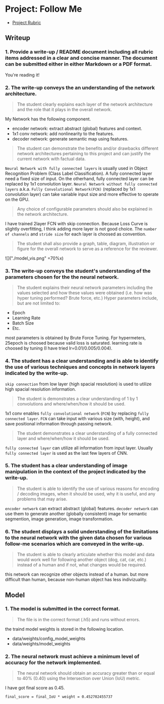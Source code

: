 # Project: Follow Me

- [Project Rubric](https://review.udacity.com/#!/rubrics/1155/view)

## Writeup

### 1. Provide a write-up / README document including all rubric items addressed in a clear and concise manner. The document can be submitted either in either Markdown or a PDF format.

You're reading it!

### 2. The write-up conveys the an understanding of the network architecture.

>The student clearly explains each layer of the network architecture and the role that it plays in the overall network.

My Network has the following component.

- encoder network: extract abstract (global) features and context.
- 1x1 conv network: add nonlinearity to the features.
- decoder network: generate semantic map using features.

>The student can demonstrate the benefits and/or drawbacks different network architectures pertaining to this project and can justify the current network with factual data.

`Neural Network with fully connected layers` is usually used in Object Recognition Problem (Class Label Classification). A fully connected layer need a fixed size of input. On the otherhand, fully connected layer can be replaced by 1x1 convolution layer. `Neural Network without fully connected layers` a.k.a. `Fully Convolutional Network(FCN)` (replaced by 1x1 convolution layer) can take variable input size and more effective to operate on the GPU.

>Any choice of configurable parameters should also be explained in the network architecture.

I have trained 2layer FCN with skip connection.
Because Loss Curve is slightly overfitting, I think adding more layer is not good choice. The `number of channels` and `stride size` for each layer is choosed as convention.

>The student shall also provide a graph, table, diagram, illustration or figure for the overall network to serve as a reference for the reviewer.

![]("./model_vis.png" =70%x)

### 3. The write-up conveys the student's understanding of the parameters chosen for the the neural network.

>The student explains their neural network parameters including the values selected and how these values were obtained (i.e. how was hyper tuning performed? Brute force, etc.) Hyper parameters include, but are not limited to:
>
- Epoch
- Learning Rate
- Batch Size
- Etc.

most parameters is obtained by Brute Force Tuning. Fpr hypermeters, 25epoch is choosed because valid loss is saturated. learning rate is choosed by tuning (I have tried lr=0.01/0.005/0.004).

### 4. The student has a clear understanding and is able to identify the use of various techniques and concepts in network layers indicated by the write-up.

`skip connection` from low layer (high spacial resolution) is used to utilize high spacial resolution information.

>The student is demonstrates a clear understanding of 1 by 1 convolutions and where/when/how it should be used.

1x1 conv enables `fully convolutional network` (`FCN`) by replacing `fully connected layer`. `FCN` can take input with various size (with, height), and save positional information through passing network.

>The student demonstrates a clear understanding of a fully connected layer and where/when/how it should be used.

`fully connected layer` can utilize all information from input layer. Usually `fully connected layer` is used as the last few layers of CNN.

### 5. The student has a clear understanding of image manipulation in the context of the project indicated by the write-up.

>The student is able to identify the use of various reasons for encoding / decoding images, when it should be used, why it is useful, and any problems that may arise.

`encoder network` can extract abstract (global) features. `decoder network` can use them to generate another (globally consistent) image for semantic segmention, image generation, image transformation.

### 6. The student displays a solid understanding of the limitations to the neural network with the given data chosen for various follow-me scenarios which are conveyed in the write-up.

>The student is able to clearly articulate whether this model and data would work well for following another object (dog, cat, car, etc.) instead of a human and if not, what changes would be required.

this network can recognize other objects instead of a human.
but more difficult than human, because non-human object has less indivizuality.

## Model

### 1. The model is submitted in the correct format.

>The file is in the correct format (.h5) and runs without errors.

the traind model weights is stored in the following location.

- data/weights/config_model_weights
- data/weights/model_weights

### 2. The neural network must achieve a minimum level of accuracy for the network implemented.

>The neural network should obtain an accuracy greater than or equal to 40% (0.40) using the Intersection over Union (IoU) metric.

I have got final score as 0.45.

```
final_score = final_IoU * weight = 0.452702455737
```
